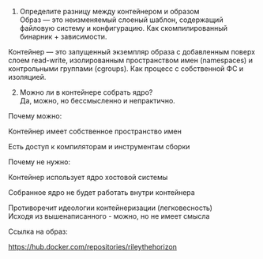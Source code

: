 1. Определите разницу между контейнером и образом   
Образ — это неизменяемый слоеный шаблон, содержащий файловую систему и конфигурацию. Как скомпилированный бинарник + зависимости.   

Контейнер — это запущенный экземпляр образа с добавленным поверх слоем read-write, изолированным пространством имен (namespaces) и контрольными группами (cgroups). Как процесс с собственной ФС и изоляцией.   



2. Можно ли в контейнере собрать ядро?   
Да, можно, но бессмысленно и непрактично.   

Почему можно:   

  Контейнер имеет собственное пространство имен   

  Есть доступ к компиляторам и инструментам сборки   

Почему не нужно:   

  Контейнер использует ядро хостовой системы   

  Собранное ядро не будет работать внутри контейнера   

  Противоречит идеологии контейнеризации (легковесность)   
Исходя из вышенаписанного - можно, но не  имеет смысла


Ссылка на образ:   

https://hub.docker.com/repositories/rileythehorizon   
